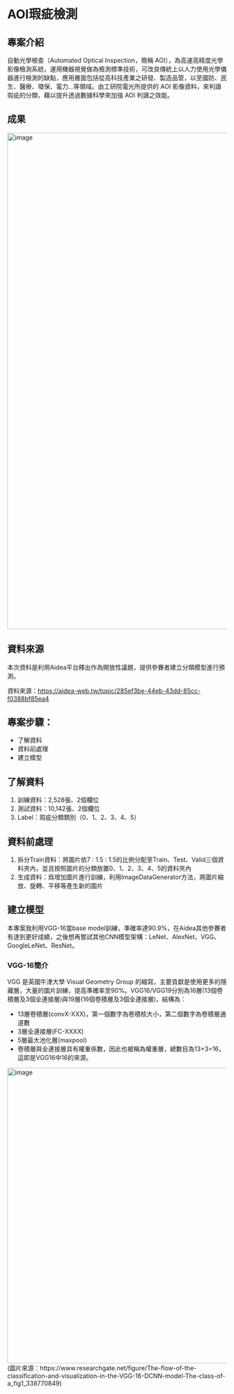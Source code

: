 # AOI瑕疵檢測
## 專案介紹

自動光學檢查（Automated Optical Inspection，簡稱 AOI），為高速高精度光學影像檢測系統，運用機器視覺做為檢測標準技術，可改良傳統上以人力使用光學儀器進行檢測的缺點，應用層面包括從高科技產業之研發、製造品管，以至國防、民生、醫療、環保、電力…等領域。由工研院電光所提供的 AOI 影像資料，來判讀瑕疵的分類，藉以提升透過數據科學來加強 AOI 判讀之效能。

## 成果

<img width="1138" alt="image" src="https://user-images.githubusercontent.com/81677812/128551705-5e83636c-840b-46fe-a264-9528a417026b.png">

## 資料來源

本次資料是利用Aidea平台釋出作為開放性議題，提供參賽者建立分類模型進行預測。

資料來源：https://aidea-web.tw/topic/285ef3be-44eb-43dd-85cc-f0388bf85ea4

## 專案步驟：

- 了解資料
- 資料前處理
- 建立模型

## 了解資料

1. 訓練資料：2,528張、2個欄位
3. 測試資料：10,142張、2個欄位
4. Label：瑕疵分類類別（0、1、2、3、4、5）

## 資料前處理

1. 拆分Train資料：將圖片依7 : 1.5 : 1.5的比例分配至Train、Test、Valid三個資料夾內，並且按照圖片的分類放置0、1、2、3、4、5的資料夾內
2. 生成資料：爲增加圖片進行訓練，利用ImageDataGenerator方法，將圖片縮放、旋轉、平移等產生新的圖片


## 建立模型
本專案我利用VGG-16當base model訓練，準確率達90.9%，在Aidea其他參賽者有達到更好成績，之後想再嘗試其他CNN模型架構：LeNet、AlexNet、VGG、GoogleLeNet、ResNet。
### VGG-16簡介
VGG 是英國牛津大學 Visual Geometry Group 的縮寫，主要貢獻是使用更多的隱藏層，大量的圖片訓練，提高準確率至90%。VGG16/VGG19分別為16層(13個卷積層及3個全連接層)與19層(16個卷積層及3個全連接層)，結構為：
- 13層卷積層(convX-XXX)，第一個數字為卷積核大小，第二個數字為卷積層通道數
- 3層全連接層(FC-XXXX)
- 5層最大池化層(maxpool)
- 卷積層與全連接層具有權重係數，因此也被稱為權重層，總數目為13+3=16，這即是VGG16中16的來源。

<img width="678" alt="image" src="https://user-images.githubusercontent.com/81677812/128550735-84eab772-df2f-43ed-9b30-74b09877b486.png">
(圖片來源：https://www.researchgate.net/figure/The-flow-of-the-classification-and-visualization-in-the-VGG-16-DCNN-model-The-class-of-a_fig1_338770849)


